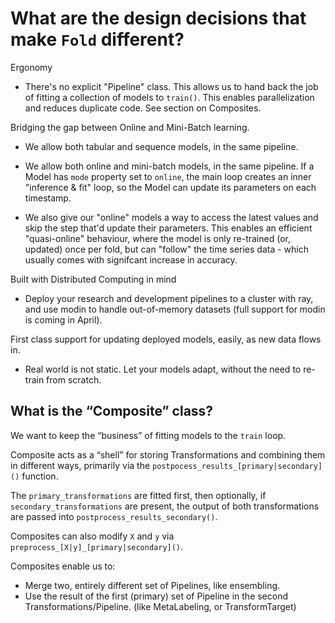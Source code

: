 # What are the design decisions that make `Fold` different?

Ergonomy

- There's no explicit "Pipeline" class. This allows us to hand back the job of fitting a collection of models to `train()`. This enables parallelization and reduces duplicate code. See section on Composites.


Bridging the gap between Online and Mini-Batch learning.

- We allow both tabular and sequence models, in the same pipeline.

- We allow both online and mini-batch models, in the same pipeline.
If a Model has `mode` property set to `online`, the main loop creates an inner "inference & fit" loop, so the Model can update its parameters on each timestamp.

- We also give our "online" models a way to access the latest values and skip the step that'd update their parameters. This enables an efficient "quasi-online" behaviour, where the model is only re-trained (or, updated) once per fold, but can "follow" the time series data - which usually comes with signifcant increase in accuracy.


Built with Distributed Computing in mind

- Deploy your research and development pipelines to a cluster with ray, and use modin to handle out-of-memory datasets (full support for modin is coming in April).



First class support for updating deployed models, easily, as new data flows in.

- Real world is not static. Let your models adapt, without the need to re-train from scratch.




## What is the “Composite” class?

We want to keep the “business” of fitting models to the `train` loop.

Composite acts as a “shell” for storing Transformations and combining them in different ways, primarily via the `postpocess_results_[primary|secondary]()` function.

The `primary_transformations` are fitted first, then optionally, if `secondary_transformations` are present, the output of both transformations are passed into `postprocess_results_secondary()`.

Composites can also modify `X` and `y` via `preprocess_[X|y]_[primary|secondary]()`.

Composites enable us to:

- Merge two, entirely different set of Pipelines, like ensembling.
- Use the result of the first (primary) set of Pipeline in the second Transformations/Pipeline. (like MetaLabeling, or TransformTarget)


